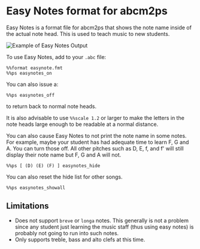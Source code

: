 Easy Notes format for abcm2ps
=============================

Easy Notes is a format file for abcm2ps that shows the note name inside of
the actual note head. This is used to teach music to new students.

![Example of Easy Notes Output](http://jeremy.cowgar.com/easynotes.png "Example of Easy Notes Output")

To use Easy Notes, add to your ``.abc`` file:

    %%format easynote.fmt
    %%ps easynotes_on

You can also issue a:

    %%ps easynotes_off

to return back to normal note heads.

It is also advisable to use ``%%scale 1.2`` or larger to make the letters in the note heads
large enough to be readable at a normal distance.

You can also cause Easy Notes to not print the note name in some notes. For example, maybe your
student has had adequate time to learn F, G and A. You can turn those off. All other pitches
such as D, E, f, and f' will still display their note name but F, G and A will not.

    %%ps [ (D) (E) (F) ] easynotes_hide

You can also reset the hide list for other songs.

    %%ps easynotes_showall

Limitations
-----------

* Does not support ``breve`` or ``longa`` notes. This generally is not a problem 
  since any student just learning the music staff (thus using easy notes)
  is probably not going to run into such notes.
* Only supports treble, bass and alto clefs at this time.
